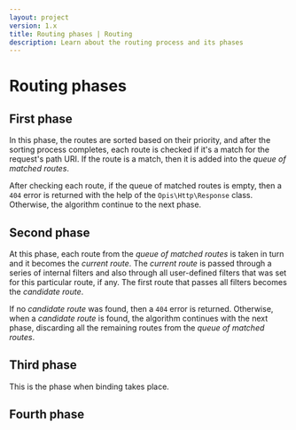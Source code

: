 ```yaml
---
layout: project
version: 1.x
title: Routing phases | Routing
description: Learn about the routing process and its phases
---
```

# Routing phases

## First phase

In this phase, the routes are sorted based on their priority, and after the 
sorting process completes, each route is checked if it's a match for the 
request's path URI. If the route is a match, then it is added into the *queue of
matched routes*.

After checking each route, if the queue of matched routes is empty, then
a `404` error is returned with the help of the `Opis\Http\Response` class.
Otherwise, the algorithm continue to the next phase.

## Second phase

At this phase, each route from the *queue of matched routes* is taken in turn
and it becomes the *current route*. The *current route* is passed through a series of internal 
filters and also through all user-defined filters that was set for this particular route, if any. 
The first route that passes all filters becomes the *candidate route*.

If no *candidate route* was found, then a `404` error is returned. Otherwise, when a *candidate route* is found, the 
algorithm continues with the next phase, discarding all the remaining routes from the *queue of matched routes*.

## Third phase

This is the phase when binding takes place. 

## Fourth phase